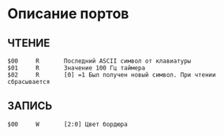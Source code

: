 # Описание портов

## ЧТЕНИЕ

```
$00     R       Последний ASCII символ от клавиатуры
$01     R       Значение 100 Гц таймера
$02     R       [0] =1 Был получен новый символ. При чтении сбрасывается
```

## ЗАПИСЬ

```
$00     W       [2:0] Цвет бордюра
```
